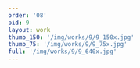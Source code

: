 ```yaml
---
order: '08'
pid: 9
layout: work
thumb_150: '/img/works/9/9_150x.jpg'
thumb_75: '/img/works/9/9_75x.jpg'
full: '/img/works/9/9_640x.jpg'
---
```

